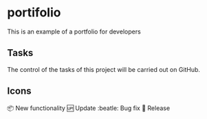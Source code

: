# portifolio
This is an example of a portfolio for developers

## Tasks
The control of the tasks of this project will be carried out on GitHub. 

## Icons
:package: New functionality
:up: Update
:beatle: Bug fix
:checkered_flag: Release